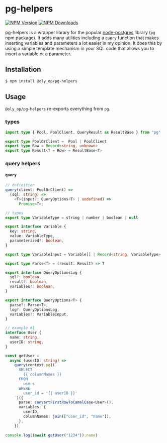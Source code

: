 # pg-helpers

[![NPM Version][npm-image]][npm-url]
[![NPM Downloads][downloads-image]][downloads-url]

pg-helpers is a wrapper library for the popular [node-postgres](https://node-postgres.com/) library (`pg` npm package). It adds many utilities including a `query` function that makes inserting variables and parameters a lot easier in my opinion. It does this by using a simple template mechanism in your SQL code that allows you to insert a variable or a parameter.

## Installation
```sh
$ npm install @oly_op/pg-helpers
```

## Usage
`@oly_op/pg-helpers` re-exports everything from `pg`.

### types
```typescript
import type { Pool, PoolClient, QueryResult as ResultBase } from "pg"

export type PoolOrClient = 	Pool | PoolClient
export type Row = Record<string, unknown>
export type Result<T = Row> = ResultBase<T>
```

### query helpers

#### `query`
```typescript
// definition
query(client: PoolOrClient) =>
  (sql: string) =>
    <T>(input?: QueryOptions<T> | undefined) =>
      Promise<T>;

// types
export type VariableType = string | number | boolean | null

export interface Variable {
  key: string,
  value: VariableType,
  parameterized?: boolean,
}

export type VariableInput = Variable[] | Record<string, VariableType>

export type Parse<T> = (result: Result) => T

export interface QueryOptionsLog {
  sql?: boolean,
  result?: boolean,
  variables?: boolean,
}

export interface QueryOptions<T> {
  parse?: Parse<T>,
  log?: QueryOptionsLog,
  variables?: VariableInput,
}

// example #1
interface User {
  name: string,
  userID: string,
}

const getUser =
  async (userID: string) =>
    query(context.pg)(`
      SELECT
        {{ columnNames }}
      FROM
        users
      WHERE
        user_id = '{{ userID }}'
    `)({
      parse: convertFirstRowToCamelCase<User>(),
      variables: {
        userID,
        columnNames: join(["user_id", "name"]),
      },
    })
  
console.log((await getUser("1234")).name)
```

[downloads-image]: https://img.shields.io/npm/dm/@oly_op/pg-helpers.svg
[downloads-url]: https://npmjs.org/package/@oly_op/pg-helpers
[npm-image]: https://img.shields.io/npm/v/@oly_op/pg-helpers.svg
[npm-url]: https://npmjs.org/package/@oly_op/pg-helpers
